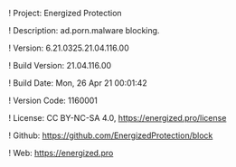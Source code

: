 ! Project: Energized Protection

! Description: ad.porn.malware blocking.

! Version: 6.21.0325.21.04.116.00

! Build Version: 21.04.116.00

! Build Date: Mon, 26 Apr 21 00:01:42

! Version Code: 1160001

! License: CC BY-NC-SA 4.0, https://energized.pro/license

! Github: https://github.com/EnergizedProtection/block

! Web: https://energized.pro
